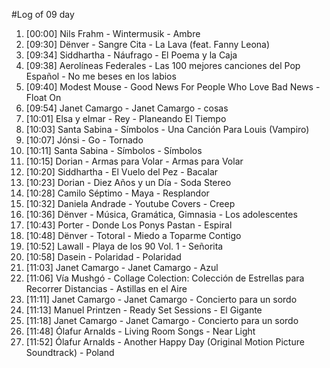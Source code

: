 #Log of 09 day

1. [00:00] Nils Frahm - Wintermusik - Ambre
1. [09:30] Dënver - Sangre Cita - La Lava (feat. Fanny Leona)
1. [09:34] Siddhartha - Náufrago - El Poema y la Caja
1. [09:38] Aerolíneas Federales - Las 100 mejores canciones del Pop Español - No me beses en los labios
1. [09:40] Modest Mouse - Good News For People Who Love Bad News - Float On
1. [09:54] Janet Camargo - Janet Camargo - cosas
1. [10:01] Elsa y elmar - Rey - Planeando El Tiempo
1. [10:03] Santa Sabina - Símbolos - Una Canción Para Louis (Vampiro)
1. [10:07] Jónsi - Go - Tornado
1. [10:11] Santa Sabina - Símbolos - Símbolos
1. [10:15] Dorian - Armas para Volar - Armas para Volar
1. [10:20] Siddhartha - El Vuelo del Pez - Bacalar
1. [10:23] Dorian - Diez Años y un Día - Soda Stereo
1. [10:28] Camilo Séptimo - Maya - Resplandor
1. [10:32] Daniela Andrade - Youtube Covers - Creep
1. [10:36] Dënver - Música, Gramática, Gimnasia - Los adolescentes
1. [10:43] Porter - Donde Los Ponys Pastan - Espiral
1. [10:48] Dënver - Totoral - Miedo a Toparme Contigo
1. [10:52] Lawall - Playa de los 90 Vol. 1 - Señorita
1. [10:58] Dasein - Polaridad - Polaridad
1. [11:03] Janet Camargo - Janet Camargo - Azul
1. [11:06] Vía Mushgó - Collage Colection: Colección de Estrellas para Recorrer Distancias - Astillas en el Aire
1. [11:11] Janet Camargo - Janet Camargo - Concierto para un sordo
1. [11:13] Manuel Printzen - Ready Set Sessions - El Gigante
1. [11:18] Janet Camargo - Janet Camargo - Concierto para un sordo
1. [11:48] Ólafur Arnalds - Living Room Songs - Near Light
1. [11:52] Ólafur Arnalds - Another Happy Day (Original Motion Picture Soundtrack) - Poland
